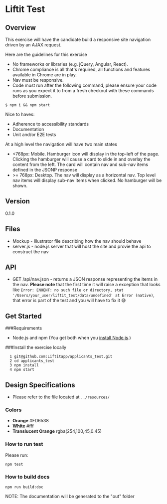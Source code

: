 # Liftit Test

## Overview

This exercise will have the candidate build a responsive site navigation driven by an AJAX request.

Here are the guidelines for this exercise

* No frameworks or libraries (e.g. jQuery, Angular, React).
* Chrome compliance is all that's required, all functions and features available in Chrome are in play.
* Nav must be responsive.
* Code must run after the following command, please ensure your code runs as you expect it to from a fresh checkout with these commands before submission.

```
$ npm i && npm start
```

Nice to haves:

* Adherence to accessibility standards
* Documentation
* Unit and/or E2E tests

At a high level the navigation will have two main states

* <768px: Mobile. Hamburger icon will display in the top-left of the page. Clicking the hamburger will cause a card to slide in and overlay the content from the left. The card will contain nav and sub-nav items defined in the JSONP response
* \>= 768px: Desktop. The nav will display as a horizontal nav. Top level nav items will display sub-nav items when clicked. No hamburger will be shown.

## Version
0.1.0

## Files

* Mockup - Illustrator file describing how the nav should behave
* server.js - node.js server that will host the site and provie the api to construct the nav

## API

* GET /api/nav.json - returns a JSON response representing the items in the nav.
**Please note** that the first time it will raise a exception that looks like `Error: ENOENT: no such file or directory, stat '/Users/your_user/liftit_test/data/undefined' at Error (native)`, that error is part of the test and you will have to fix it 😅

## Get Started

###Requirements
* Node.js and npm (You get both when you <a href="https://docs.npmjs.com/getting-started/installing-node">install Node.js</a>.)

###Install the exercise locally
```
  1 git@github.com:Liftitapp/applicants_test.git
  2 cd applicants_test
  3 npm install
  4 npm start
```

## Design Specifications
* Please refer to the file located at `../resources/`

### Colors

* **Orange** #FD6538
* **White** #fff
* **Translucent Orange** rgba(254,100,45,0.45)

### How to run test

Please run:

```
npm test
```

### How to build docs

```
npm run build:doc
```

NOTE: The documentation will be generated to the "out" folder 

